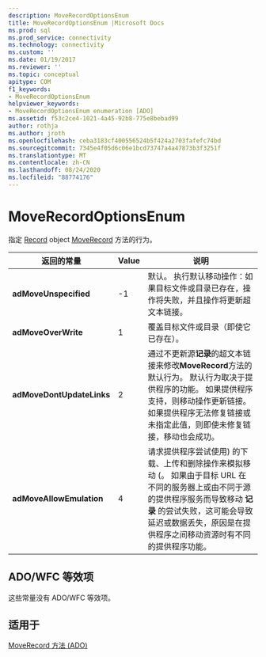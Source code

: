 ```yaml
---
description: MoveRecordOptionsEnum
title: MoveRecordOptionsEnum |Microsoft Docs
ms.prod: sql
ms.prod_service: connectivity
ms.technology: connectivity
ms.custom: ''
ms.date: 01/19/2017
ms.reviewer: ''
ms.topic: conceptual
apitype: COM
f1_keywords:
- MoveRecordOptionsEnum
helpviewer_keywords:
- MoveRecordOptionsEnum enumeration [ADO]
ms.assetid: f53c2ce4-1021-4a45-92b8-775e8bebad99
author: rothja
ms.author: jroth
ms.openlocfilehash: ceba3183cf400556524b5f424a2703fafefc74bd
ms.sourcegitcommit: 7345e4f05d6c06e1bcd73747a4a47873b3f3251f
ms.translationtype: MT
ms.contentlocale: zh-CN
ms.lasthandoff: 08/24/2020
ms.locfileid: "88774176"
---
```

# <a name="moverecordoptionsenum"></a>MoveRecordOptionsEnum
指定 [Record](./record-object-ado.md) object [MoveRecord](./moverecord-method-ado.md) 方法的行为。  
  
|返回的常量|Value|说明|  
|--------------|-----------|-----------------|  
|**adMoveUnspecified**|-1|默认。 执行默认移动操作：如果目标文件或目录已存在，操作将失败，并且操作将更新超文本链接。|  
|**adMoveOverWrite**|1|覆盖目标文件或目录（即使它已存在）。|  
|**adMoveDontUpdateLinks**|2|通过不更新源**记录**的超文本链接来修改**MoveRecord**方法的默认行为。 默认行为取决于提供程序的功能。 如果提供程序支持，则移动操作更新链接。 如果提供程序无法修复链接或未指定此值，则即使未修复链接，移动也会成功。|  
|**adMoveAllowEmulation**|4|请求提供程序尝试使用) 的下载、上传和删除操作来模拟移动 (。 如果由于目标 URL 在不同的服务器上或由不同于源的提供程序服务而导致移动 **记录** 的尝试失败，这可能会导致延迟或数据丢失，原因是在提供程序之间移动资源时有不同的提供程序功能。|  
  
## <a name="adowfc-equivalent"></a>ADO/WFC 等效项  
 这些常量没有 ADO/WFC 等效项。  
  
## <a name="applies-to"></a>适用于  
 [MoveRecord 方法 (ADO)](./moverecord-method-ado.md)
